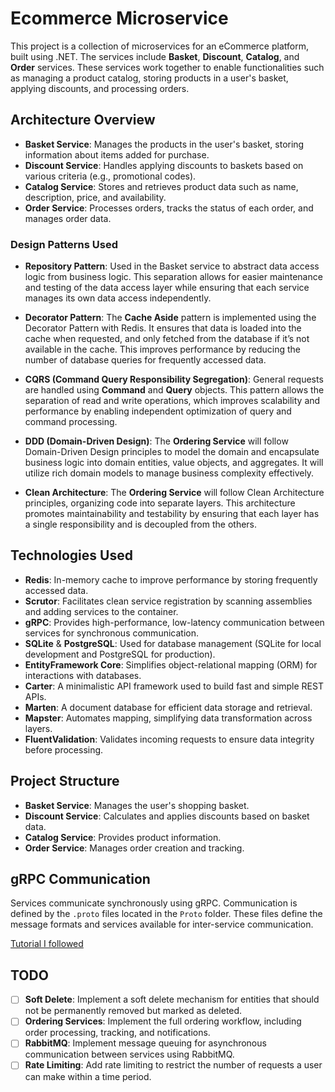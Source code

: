# Ecommerce Microservice

This project is a collection of microservices for an eCommerce platform, built using .NET. The services include **Basket**, **Discount**, **Catalog**, and **Order** services. These services work together to enable functionalities such as managing a product catalog, storing products in a user's basket, applying discounts, and processing orders.

## Architecture Overview

- **Basket Service**: Manages the products in the user's basket, storing information about items added for purchase.
- **Discount Service**: Handles applying discounts to baskets based on various criteria (e.g., promotional codes).
- **Catalog Service**: Stores and retrieves product data such as name, description, price, and availability.
- **Order Service**: Processes orders, tracks the status of each order, and manages order data.


### Design Patterns Used

- **Repository Pattern**: Used in the Basket service to abstract data access logic from business logic. This separation allows for easier maintenance and testing of the data access layer while ensuring that each service manages its own data access independently.

- **Decorator Pattern**: The **Cache Aside** pattern is implemented using the Decorator Pattern with Redis. It ensures that data is loaded into the cache when requested, and only fetched from the database if it’s not available in the cache. This improves performance by reducing the number of database queries for frequently accessed data.

- **CQRS (Command Query Responsibility Segregation)**: General requests are handled using **Command** and **Query** objects. This pattern allows the separation of read and write operations, which improves scalability and performance by enabling independent optimization of query and command processing.

- **DDD (Domain-Driven Design)**: The **Ordering Service** will follow Domain-Driven Design principles to model the domain and encapsulate business logic into domain entities, value objects, and aggregates. It will utilize rich domain models to manage business complexity effectively.

- **Clean Architecture**: The **Ordering Service** will follow Clean Architecture principles, organizing code into separate layers. This architecture promotes maintainability and testability by ensuring that each layer has a single responsibility and is decoupled from the others.

## Technologies Used

- **Redis**: In-memory cache to improve performance by storing frequently accessed data.
- **Scrutor**: Facilitates clean service registration by scanning assemblies and adding services to the container.
- **gRPC**: Provides high-performance, low-latency communication between services for synchronous communication.
- **SQLite** & **PostgreSQL**: Used for database management (SQLite for local development and PostgreSQL for production).
- **EntityFramework Core**: Simplifies object-relational mapping (ORM) for interactions with databases.
- **Carter**: A minimalistic API framework used to build fast and simple REST APIs.
- **Marten**: A document database for efficient data storage and retrieval.
- **Mapster**: Automates mapping, simplifying data transformation across layers.
- **FluentValidation**: Validates incoming requests to ensure data integrity before processing.

## Project Structure

- **Basket Service**: Manages the user's shopping basket.
- **Discount Service**: Calculates and applies discounts based on basket data.
- **Catalog Service**: Provides product information.
- **Order Service**: Manages order creation and tracking.

## gRPC Communication

Services communicate synchronously using gRPC. Communication is defined by the `.proto` files located in the `Proto` folder. These files define the message formats and services available for inter-service communication.

[Tutorial I followed](https://www.udemy.com/course/microservices-architecture-and-implementation-on-dotnet/)

## TODO

- [ ] **Soft Delete**: Implement a soft delete mechanism for entities that should not be permanently removed but marked as deleted.
- [ ] **Ordering Services**: Implement the full ordering workflow, including order processing, tracking, and notifications.
- [ ] **RabbitMQ**: Implement message queuing for asynchronous communication between services using RabbitMQ.
- [ ] **Rate Limiting**: Add rate limiting to restrict the number of requests a user can make within a time period.
